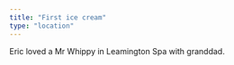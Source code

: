 ```yaml
---
title: "First ice cream"
type: "location"
---
```


Eric loved a Mr Whippy in Leamington Spa with granddad.
